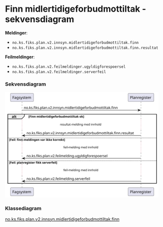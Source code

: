 # Finn midlertidigeforbudmottiltak - sekvensdiagram

**Meldinger**:
- `no.ks.fiks.plan.v2.innsyn.midlertidigeforbudmottiltak.finn`
- `no.ks.fiks.plan.v2.innsyn.midlertidigeforbudmottiltak.finn.resultat`

**Feilmeldinger**:
- `no.ks.fiks.plan.v2.feilmeldinger.ugyldigforespoersel`
- `no.ks.fiks.plan.v2.feilmeldinger.serverfeil`

### Sekvensdiagram
![sekvensdiagram](sequence-diagram.svg)


### Klassediagram

[no.ks.fiks.plan.v2.innsyn.midlertidigeforbudmottiltak.finn](./../../ClassDiagrams/no.ks.fiks.plan.v2.innsyn.midlertidigeforbudmottiltak.finn/README.md)
